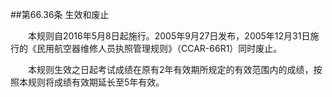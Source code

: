 ##第66.36条    生效和废止

　　本规则自2016年5月8日起施行。2005年9月27日发布，2005年12月31日施行的《民用航空器维修人员执照管理规则》（CCAR-66R1）同时废止。

　　本规则生效之日起考试成绩在原有2年有效期所规定的有效范围内的成绩，按照本规则将成绩有效期延长至5年有效。